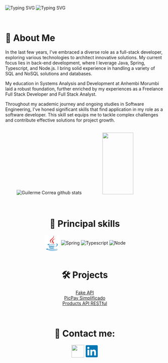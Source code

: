 ![Typing SVG](https://readme-typing-svg.herokuapp.com/?font=Goldman&size=35&pause=2000&color=8BE8FDFF&center=true&vCenter=true&width=1000&lines=Welcome+to+my+GitHub+Profile!;)
![Typing SVG](https://readme-typing-svg.herokuapp.com/?font=Goldman&size=35&pause=2000&color=8BE8FDFF&center=true&vCenter=true&width=1000&lines=My+name+is+Guilherme;)

<br>

# 🚀 About Me
In the last few years, I've embraced a diverse role as a full-stack developer, exploring various technologies to architect innovative solutions. My current focus lies in back-end development, where I leverage Java, Spring, Typescript, and Node.js. I bring solid experience in handling a variety of SQL and NoSQL solutions and databases.

My education in Systems Analysis and Development at Anhembi Morumbi laid a robust foundation, further enriched by my experiences as a Freelance Full Stack Developer and Full Stack Analyst.

Throughout my academic journey and ongoing studies in Software Engineering, I've honed significant skills that find application in my role as a software developer. This skill set equips me to tackle complex challenges and contribute effective solutions for project growth.

<br>

<div align="center">  
  <img width="49%" height="195px" src="https://github-readme-stats.vercel.app/api?username=GuiEstevamCorrea&show_icons=true&count_private=true&hide_border=false&title_color=8BE8FDFF&icon_color=87CEFA&text_color=c9d1d9&bg_color=0d1117" alt="Guilerme Correa github stats" /> 
  <img width="44%" height="195px" src="https://github-readme-stats.vercel.app/api/top-langs/?username=GuiEstevamCorrea&layout=compact&hide_border=false&title_color=8BE8FDFF&text_color=87CEFA&bg_color=0d1117" />
</div>

<br>

<div  align="center"> 
  <div style="display: inline_block"><br>
    <h1 align="center">🌱 Principal skills</h1>
    <img align="center" alt="Java" height="50" width="50" src="https://raw.githubusercontent.com/devicons/devicon/master/icons/java/java-original.svg">
    <img align="center" alt="Spring" height="50" width="50" src="https://res.cloudinary.com/startup-grind/image/upload/c_fill,dpr_2.0,f_auto,g_center,h_1080,q_100,w_1080/v1/gcs/platform-data-dsc/events/spring-boot-1_5zDxm9B.jpg">
    <img align="center" alt="Typescript" height="50" width="50" src="https://jafs.es/wp-content/uploads/2022/01/typescript_logo.png">
    <img align="center" alt="Node" height="50" width="50" src="https://static-00.iconduck.com/assets.00/node-js-icon-909x1024-ig4gm9k7.png">
   </div>

<br>
   
# 🛠️ Projects

[Fake API](https://github.com/GuiEstevamCorrea/Fake_API)<br>
[PicPay Simplificado](https://github.com/GuiEstevamCorrea/PicPay_Simplificado)<br>
[Products API RESTful](https://github.com/GuiEstevamCorrea/products_API_RESTful)

<br>

# 📧 Contact me:

[<img align="center" height="40" width="40" src="https://static.vecteezy.com/system/resources/previews/000/425/714/non_2x/vector-email-icon.jpg">](guilhermecorrea.2002@hotmail.com)
[<img align="center" height="40" width="40" src="https://raw.githubusercontent.com/devicons/devicon/55609aa5bd817ff167afce0d965585c92040787a/icons/linkedin/linkedin-original.svg">](https://www.linkedin.com/in/guiestevamcorrea/)
